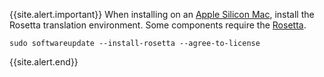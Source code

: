{{site.alert.important}}
  When installing on an [Apple Silicon Mac][],
  install the Rosetta translation environment.
  Some components require the [Rosetta][need-rosetta].

  ```terminal
  sudo softwareupdate --install-rosetta --agree-to-license
  ```
{{site.alert.end}}

[Apple Silicon Mac]: https://support.apple.com/en-us/HT211814
[need-rosetta]: {{site.repo.this}}/pull/7119#issuecomment-1124537969
